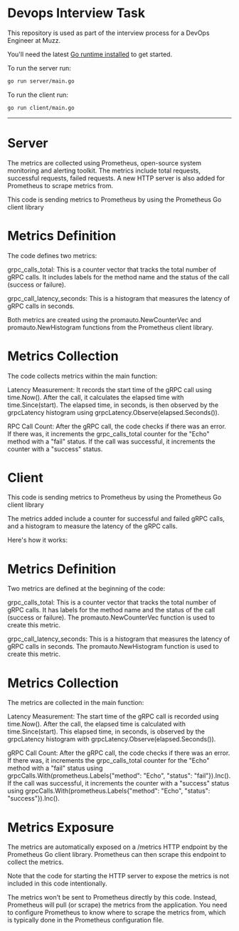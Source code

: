 # Devops Interview Task

This repository is used as part of the interview process for a DevOps Engineer at Muzz.

You'll need the latest [Go runtime installed](https://go.dev/dl/) to get started.

To run the server run:

```bash
go run server/main.go
```

To run the client run:

```bash
go run client/main.go
```


----------------
# Server

The metrics are collected using Prometheus, open-source system monitoring and alerting toolkit. The metrics include
  total requests,
  successful requests,
  failed requests.
A new HTTP server is also added for Prometheus to scrape metrics from.

This code is sending metrics to Prometheus by using the Prometheus Go client library
# Metrics Definition

The code defines two metrics:

grpc_calls_total: This is a counter vector that tracks the total number of gRPC calls. It includes labels for the method name and the status of the call (success or failure).

grpc_call_latency_seconds: This is a histogram that measures the latency of gRPC calls in seconds.

Both metrics are created using the promauto.NewCounterVec and promauto.NewHistogram functions from the Prometheus client library.


# Metrics Collection

The code collects metrics within the main function:

Latency Measurement: It records the start time of the gRPC call using time.Now(). After the call, it calculates the elapsed time with time.Since(start). The elapsed time, in seconds, is then observed by the grpcLatency histogram using grpcLatency.Observe(elapsed.Seconds()).

RPC Call Count: After the gRPC call, the code checks if there was an error. If there was, it increments the grpc_calls_total counter for the "Echo" method with a "fail" status. If the call was successful, it increments the counter with a "success" status.


# Client

This code is sending metrics to Prometheus by using the Prometheus Go client library

The metrics added include a counter for successful and failed gRPC calls, and a histogram to measure the latency of the gRPC calls.

Here's how it works:

# Metrics Definition

Two metrics are defined at the beginning of the code:

grpc_calls_total: This is a counter vector that tracks the total number of gRPC calls. It has labels for the method name and the status of the call (success or failure). The promauto.NewCounterVec function is used to create this metric.

grpc_call_latency_seconds: This is a histogram that measures the latency of gRPC calls in seconds. The promauto.NewHistogram function is used to create this metric.

# Metrics Collection

The metrics are collected in the main function:

Latency Measurement: The start time of the gRPC call is recorded using time.Now(). After the call, the elapsed time is calculated with time.Since(start). This elapsed time, in seconds, is observed by the grpcLatency histogram with grpcLatency.Observe(elapsed.Seconds()).

gRPC Call Count: After the gRPC call, the code checks if there was an error. If there was, it increments the grpc_calls_total counter for the "Echo" method with a "fail" status using grpcCalls.With(prometheus.Labels{"method": "Echo", "status": "fail"}).Inc(). If the call was successful, it increments the counter with a "success" status using grpcCalls.With(prometheus.Labels{"method": "Echo", "status": "success"}).Inc().


# Metrics Exposure

The metrics are automatically exposed on a /metrics HTTP endpoint by the Prometheus Go client library. Prometheus can then scrape this endpoint to collect the metrics.

Note that the code for starting the HTTP server to expose the metrics is not included in this code intentionally.

The metrics won't be sent to Prometheus directly by this code. Instead, Prometheus will pull (or scrape) the metrics from the application. You need to configure Prometheus to know where to scrape the metrics from, which is typically done in the Prometheus configuration file.
